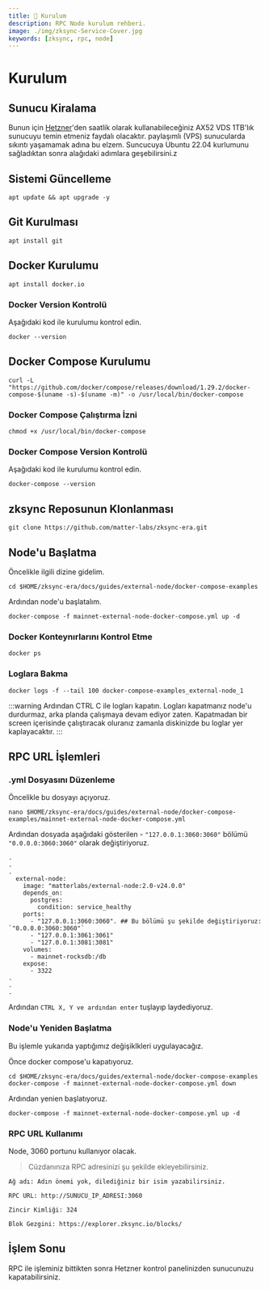 ```yaml
---
title: 💾 Kurulum
description: RPC Node kurulum rehberi.
image: ./img/zksync-Service-Cover.jpg
keywords: [zksync, rpc, node]
---
```


# Kurulum

## Sunucu Kiralama
Bunun için [Hetzner](https://hetzner.cloud/?ref=z9uy37L7ovja)'den saatlik olarak kullanabileceğiniz AX52 VDS 1TB'lık sunucuyu temin etmeniz faydalı olacaktır. paylaşımlı (VPS) sunucularda sıkıntı yaşamamak adına bu elzem. Suncucuya Ubuntu 22.04 kurlumunu sağladıktan sonra alağıdaki adımlara geşebilirsini.z


## Sistemi Güncelleme
```shell
apt update && apt upgrade -y
```

## Git Kurulması
```shell
apt install git
```

## Docker Kurulumu
```shell
apt install docker.io
```
### Docker Version Kontrolü
Aşağıdaki kod ile kurulumu kontrol edin.
```shell
docker --version
```

## Docker Compose Kurulumu
```shell
curl -L "https://github.com/docker/compose/releases/download/1.29.2/docker-compose-$(uname -s)-$(uname -m)" -o /usr/local/bin/docker-compose
```

### Docker Compose Çalıştırma İzni
```shell
chmod +x /usr/local/bin/docker-compose
```

### Docker Compose Version Kontrolü
Aşağıdaki kod ile kurulumu kontrol edin.
```shell
docker-compose --version
```

## zksync Reposunun Klonlanması
```shell
git clone https://github.com/matter-labs/zksync-era.git
```

## Node'u Başlatma
Öncelikle ilgili dizine gidelim.
```shell
cd $HOME/zksync-era/docs/guides/external-node/docker-compose-examples
```

Ardından node'u başlatalım.
```shell
docker-compose -f mainnet-external-node-docker-compose.yml up -d
```

### Docker Konteynırlarını Kontrol Etme
```shell
docker ps
```  

### Loglara Bakma 
```shell
docker logs -f --tail 100 docker-compose-examples_external-node_1
```

:::warning
Ardından CTRL C ile logları kapatın. Logları kapatmanız node'u durdurmaz, arka planda çalışmaya devam ediyor zaten. Kapatmadan bir screen içerisinde çalıştıracak oluranız zamanla diskinizde bu loglar yer kaplayacaktır. 
:::

## RPC URL İşlemleri

### .yml Dosyasını Düzenleme
Öncelikle bu dosyayı açıyoruz.
```shell
nano $HOME/zksync-era/docs/guides/external-node/docker-compose-examples/mainnet-external-node-docker-compose.yml
```
Ardından dosyada aşağıdaki gösterilen - `"127.0.0.1:3060:3060"` bölümü `"0.0.0.0:3060:3060"` olarak değiştiriyoruz. 
```shell
.
.
.
  external-node:
    image: "matterlabs/external-node:2.0-v24.0.0"
    depends_on:
      postgres:
        condition: service_healthy
    ports:
      - "127.0.0.1:3060:3060". ## Bu bölümü şu şekilde değiştiriyoruz: `"0.0.0.0:3060:3060"`
      - "127.0.0.1:3061:3061"
      - "127.0.0.1:3081:3081"
    volumes:
      - mainnet-rocksdb:/db
    expose:
      - 3322
.
.
.
```

Ardından `CTRL X, Y ve ardından enter` tuşlayıp laydediyoruz.

### Node'u Yeniden Başlatma
Bu işlemle yukarıda yaptığımız değişiklkleri uygulayacağız.

Önce docker compose'u kapatıyoruz. 
```shell
cd $HOME/zksync-era/docs/guides/external-node/docker-compose-examples
docker-compose -f mainnet-external-node-docker-compose.yml down
```
Ardından yenien başlatıyoruz.
```shell
docker-compose -f mainnet-external-node-docker-compose.yml up -d
```

### RPC URL Kullanımı
Node, 3060 portunu kullanıyor olacak. 

> Cüzdanınıza RPC adresinizi şu şekilde ekleyebilirsiniz.
```
Ağ adı: Adın önemi yok, dilediğiniz bir isim yazabilirsiniz.

RPC URL: http://SUNUCU_IP_ADRESI:3060

Zincir Kimliği: 324

Blok Gezgini: https://explorer.zksync.io/blocks/
```

## İşlem Sonu
RPC ile işleminiz bittikten sonra Hetzner kontrol panelinizden sunucunuzu kapatabilirsiniz.

​
